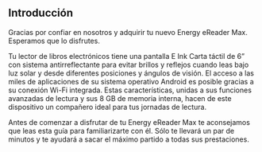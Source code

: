 ## Introducción

Gracias por confiar en nosotros y adquirir tu nuevo Energy eReader Max. Esperamos que lo disfrutes.

Tu lector de libros electrónicos tiene una pantalla E Ink Carta táctil de 6” con sistema antirreflectante para evitar brillos y reflejos cuando leas bajo luz solar y desde diferentes posiciones y ángulos de visión. El acceso a las miles de aplicaciones de su sistema operativo Android es posible gracias a su conexión Wi-Fi integrada. Estas características, unidas a sus funciones avanzadas de lectura y sus 8 GB de memoria interna, hacen de este dispositivo un compañero ideal para tus jornadas de lectura.

Antes de comenzar a disfrutar de tu Energy eReader Max te aconsejamos que leas esta guía para familiarizarte con él. Sólo te llevará un par de minutos y te ayudará a sacar el máximo partido a todas sus prestaciones.

